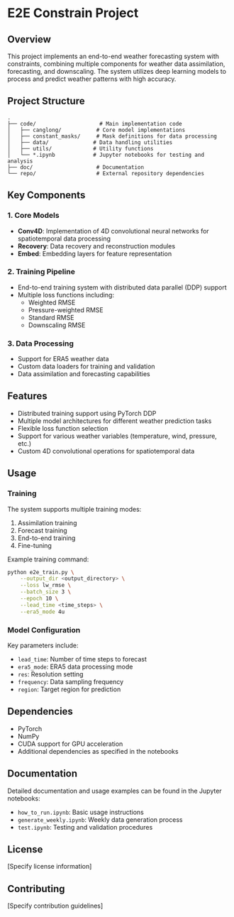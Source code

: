 # E2E Constrain Project

## Overview
This project implements an end-to-end weather forecasting system with constraints, combining multiple components for weather data assimilation, forecasting, and downscaling. The system utilizes deep learning models to process and predict weather patterns with high accuracy.

## Project Structure
```
.
├── code/                    # Main implementation code
│   ├── canglong/           # Core model implementations
│   ├── constant_masks/     # Mask definitions for data processing
│   ├── data/              # Data handling utilities
│   ├── utils/             # Utility functions
│   └── *.ipynb            # Jupyter notebooks for testing and analysis
├── doc/                    # Documentation
└── repo/                   # External repository dependencies
```

## Key Components

### 1. Core Models
- **Conv4D**: Implementation of 4D convolutional neural networks for spatiotemporal data processing
- **Recovery**: Data recovery and reconstruction modules
- **Embed**: Embedding layers for feature representation

### 2. Training Pipeline
- End-to-end training system with distributed data parallel (DDP) support
- Multiple loss functions including:
  - Weighted RMSE
  - Pressure-weighted RMSE
  - Standard RMSE
  - Downscaling RMSE

### 3. Data Processing
- Support for ERA5 weather data
- Custom data loaders for training and validation
- Data assimilation and forecasting capabilities

## Features
- Distributed training support using PyTorch DDP
- Multiple model architectures for different weather prediction tasks
- Flexible loss function selection
- Support for various weather variables (temperature, wind, pressure, etc.)
- Custom 4D convolutional operations for spatiotemporal data

## Usage

### Training
The system supports multiple training modes:
1. Assimilation training
2. Forecast training
3. End-to-end training
4. Fine-tuning

Example training command:
```bash
python e2e_train.py \
    --output_dir <output_directory> \
    --loss lw_rmse \
    --batch_size 3 \
    --epoch 10 \
    --lead_time <time_steps> \
    --era5_mode 4u
```

### Model Configuration
Key parameters include:
- `lead_time`: Number of time steps to forecast
- `era5_mode`: ERA5 data processing mode
- `res`: Resolution setting
- `frequency`: Data sampling frequency
- `region`: Target region for prediction

## Dependencies
- PyTorch
- NumPy
- CUDA support for GPU acceleration
- Additional dependencies as specified in the notebooks

## Documentation
Detailed documentation and usage examples can be found in the Jupyter notebooks:
- `how_to_run.ipynb`: Basic usage instructions
- `generate_weekly.ipynb`: Weekly data generation process
- `test.ipynb`: Testing and validation procedures

## License
[Specify license information]

## Contributing
[Specify contribution guidelines] 